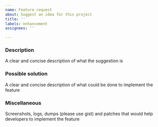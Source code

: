 ```yaml
---
name: Feature request
about: Suggest an idea for this project
title: ''
labels: enhancement
assignees: ''

---
```


### Description
A clear and concise description of what the suggestion is

### Possible solution
A clear and concise description of what could be done to implement the feature

### Miscellaneous
Screenshots, logs, dumps (please use gist) and patches that would help developers to implement the feature
